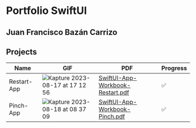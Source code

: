 # Portfolio SwiftUI
## Juan Francisco Bazán Carrizo

## Projects
| Name | GIF | PDF | Progress |
| ------------- | ------------- | ------------- | ------------- |
| Restart-App  | ![Kapture 2023-08-17 at 17 12 56](https://github.com/FranBazan11/SwiftUIMasterclass/assets/63799020/3caa9f74-9576-4750-a1ab-0dfeeee807b5) | [SwiftUI-App-Workbook-Restart.pdf](https://github.com/FranBazan11/SwiftUIMasterclass/files/12373623/SwiftUI-App-Workbook-Restart.pdf) |✅|
| Pinch-App  | ![Kapture 2023-08-18 at 08 37 09](https://github.com/FranBazan11/SwiftUIMasterclass/assets/63799020/648007dc-17f5-467a-8c0d-f82519d27c9c) |[SwiftUI-App-Workbook-Pinch.pdf](https://github.com/FranBazan11/SwiftUIMasterclass/files/12379262/SwiftUI-App-Workbook-Pinch.pdf) |✅|
